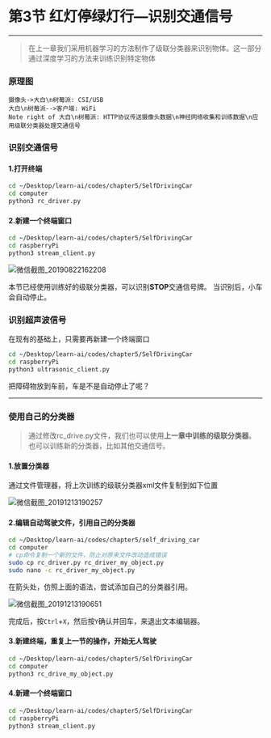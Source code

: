 
# 第3节 红灯停绿灯行—识别交通信号

---

> 在上一章我们采用机器学习的方法制作了级联分类器来识别物体。这一部分通过深度学习的方法来训练识别特定物体

### 原理图

```sequence
摄像头->大白\n树莓派: CSI/USB
大白\n树莓派-->客户端: WiFi
Note right of 大白\n树莓派: HTTP协议传送摄像头数据\n神经网络收集和训练数据\n应用级联分类器处理交通信号
```

### 识别交通信号

#### 1.打开终端

```bash
cd ~/Desktop/learn-ai/codes/chapter5/SelfDrivingCar
cd computer
python3 rc_driver.py
```

#### 2.新建一个终端窗口

```bash
cd ~/Desktop/learn-ai/codes/chapter5/SelfDrivingCar
cd raspberryPi
python3 stream_client.py
```

![微信截图_20190822162208](https://md.hass.live/%E5%BE%AE%E4%BF%A1%E6%88%AA%E5%9B%BE_20190822162208.png)

本节已经使用训练好的级联分类器，可以识别**STOP**交通信号牌。
当识别后，小车会自动停止。

### 识别超声波信号

在现有的基础上，只需要再新建一个终端窗口

``` bash
cd ~/Desktop/learn-ai/codes/chapter5/SelfDrivingCar
cd raspberryPi
python3 ultrasonic_client.py
```

把障碍物放到车前，车是不是自动停止了呢？

---

### 使用自己的分类器

>通过修改rc_drive.py文件，我们也可以使用**上一章中训练的级联分类器**。也可以训练新的分类器，比如其他交通信号。

#### 1.放置分类器

通过文件管理器，将上次训练的级联分类器xml文件复制到如下位置

![微信截图_20191213190257](https://md.hass.live/%E5%BE%AE%E4%BF%A1%E6%88%AA%E5%9B%BE_20191213190257.png)

#### 2.编辑自动驾驶文件，引用自己的分类器

```bash
cd ~/Desktop/learn-ai/codes/chapter5/self_driving_car
cd computer
# cp命令复制一个新的文件，防止对原来文件改动造成错误
sudo cp rc_driver.py rc_driver_my_object.py
sudo nano -c rc_driver_my_object.py
```

在箭头处，仿照上面的语法，尝试添加自己的分类器引用。

![微信截图_20191213190651](https://md.hass.live/%E5%BE%AE%E4%BF%A1%E6%88%AA%E5%9B%BE_20191213190651.png)

完成后，按`Ctrl`+`X`，然后按`Y`确认并回车，来退出文本编辑器。

#### 3.新建终端，重复上一节的操作，开始无人驾驶

```bash
cd ~/Desktop/learn-ai/codes/chapter5/SelfDrivingCar
cd computer
python3 rc_drive_my_object.py
```

#### 4.新建一个终端窗口

```bash
cd ~/Desktop/learn-ai/codes/chapter5/SelfDrivingCar
cd raspberryPi
python3 stream_client.py
```
